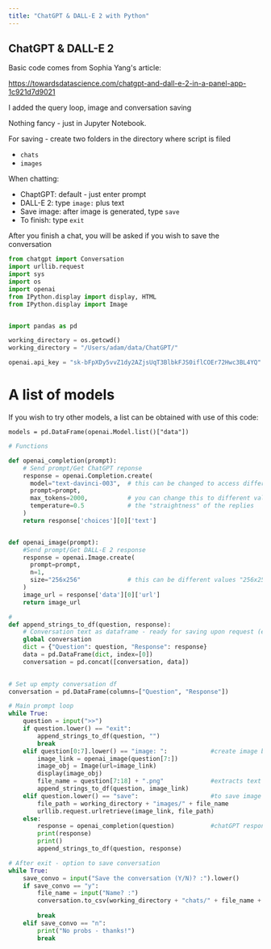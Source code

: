 ```yaml
---
title: "ChatGPT & DALL-E 2 with Python"
---
```


## ChatGPT & DALL-E 2

Basic code comes from Sophia Yang's article:

https://towardsdatascience.com/chatgpt-and-dall-e-2-in-a-panel-app-1c921d7d9021

I added the query loop, image and conversation saving

Nothing fancy - just in Jupyter Notebook.

For saving - create two folders in the directory where script is filed

- `chats`
- `images`

When chatting:

- ChaptGPT: default - just enter prompt
- DALL-E 2: type `image:` plus text 
- Save image: after image is generated, type `save`
- To finish: type `exit`

After you finish a chat, you will be asked if you wish to save the conversation


```python
from chatgpt import Conversation
import urllib.request
import sys
import os
import openai
from IPython.display import display, HTML
from IPython.display import Image


import pandas as pd

working_directory = os.getcwd()
working_directory = "/Users/adam/data/ChatGPT/"

openai.api_key = "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"
```

# A list of models 

If you wish to try other models, a list can be obtained with use of this code:

`models = pd.DataFrame(openai.Model.list()["data"])`  



```python
# Functions

def openai_completion(prompt):
    # Send prompt/Get ChatGPT reponse
    response = openai.Completion.create(
      model="text-davinci-003",  # this can be changed to access different models
      prompt=prompt,
      max_tokens=2000,           # you can change this to different values for longer shorter prompts/replies
      temperature=0.5            # the "straightness" of the replies 
    )
    return response['choices'][0]['text']


def openai_image(prompt):
    #Send prompt/Get DALL-E 2 response
    response = openai.Image.create(
      prompt=prompt,
      n=1,
      size="256x256"             # this can be different values "256x256", "512x512", "1024x1024"
    )
    image_url = response['data'][0]['url']
    return image_url

# 
def append_strings_to_df(question, response):
    # Conversation text as dataframe - ready for saving upon request (enter "save" as prompt)
    global conversation
    dict = {"Question": question, "Response": response}
    data = pd.DataFrame(dict, index=[0])
    conversation = pd.concat([conversation, data])
    
```


```python
# Set up empty conversation df
conversation = pd.DataFrame(columns=["Question", "Response"])

# Main prompt loop
while True:
    question = input(">>")
    if question.lower() == "exit":
        append_strings_to_df(question, "")
        break
    elif question[0:7].lower() == "image: ":            #create image based on prompt after "image: "
        image_link = openai_image(question[7:])
        image_obj = Image(url=image_link)
        display(image_obj)
        file_name = question[7:18] + ".png"             #extracts text after "image: " to create filename
        append_strings_to_df(question, image_link)
    elif question.lower() == "save":                    #to save image
        file_path = working_directory + "images/" + file_name
        urllib.request.urlretrieve(image_link, file_path)
    else:    
        response = openai_completion(question)          #chatGPT response
        print(response)
        print()
        append_strings_to_df(question, response)

# After exit - option to save conversation        
while True:
    save_convo = input("Save the conversation (Y/N)? :").lower()
    if save_convo == "y":
        file_name = input("Name? :")
        conversation.to_csv(working_directory + "chats/" + file_name + ".csv", index=False)
        
        break
    elif save_convo == "n":
        print("No probs - thanks!")
        break   
```
